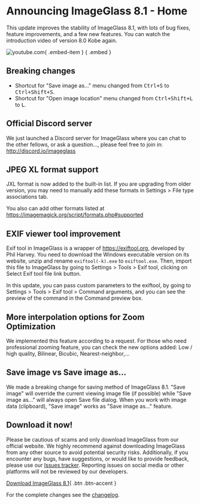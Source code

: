 # Announcing ImageGlass 8.1 - Home
This update improves the stability of ImageGlass 8.1, with lots of bug fixes, feature improvements, and a few new features. You can watch the introduction video of version 8.0 Kobe again.

![youtube.com](https://youtu.be/GujLgI4bpuU){ .embed-item } { .embed }

## Breaking changes
- Shortcut for "Save image as..." menu changed from <kbd>Ctrl+S</kbd> to <kbd>Ctrl+Shift+S</kbd>.
- Shortcut for "Open image location" menu changed from <kbd>Ctrl+Shift+L</kbd> to <kbd>L</kbd>.
 

## Official Discord server
We just launched a Discord server for ImageGlass where you can chat to the other fellows, or ask a question..., please feel free to join in: http://discord.io/imageglass


## JPEG XL format support
JXL format is now added to the built-in list. If you are upgrading from older version, you may need to manually add these formats in Settings > File type associations tab.

You also can add other formats listed at https://imagemagick.org/script/formats.php#supported


## EXIF viewer tool improvement
Exif tool in ImageGlass is a wrapper of https://exiftool.org, developed by Phil Harvey. You need to download the Windows executable version on its website, unzip and rename `exiftool(-k).exe` to `exiftool.exe`. Then, import this file to ImageGlass by going to Settings > Tools > Exif tool, clicking on Select Exif tool file link button.

In this update, you can pass custom parameters to the exiftool, by going to Settings > Tools > Exif tool > Command arguments, and you can see the preview of the command in the Command preview box.


## More interpolation options for Zoom Optimization
We implemented this feature according to a request. For those who need professional zooming feature, you can check the new options added: Low / high quality, Bilinear, Bicubic, Nearest-neighbor,...


## Save image vs Save image as...
We made a breaking change for saving method of ImageGlass 8.1. "Save image" will override the current viewing image file (if possible) while "Save image as..." will always open Save file dialog. When you work with image data (clipboard), "Save image" works as "Save image as..." feature.


## Download it now!
Please be cautious of scams and only download ImageGlass from our official website. We highly recommend against downloading ImageGlass from any other source to avoid potential security risks. Additionally, if you encounter any bugs, have suggestions, or would like to provide feedback, please use our [Issues tracker](https://github.com/d2phap/ImageGlass/issues). Reporting issues on social media or other platforms will not be reviewed by our developers.


[Download ImageGlass 8.1](https://imageglass.org/release/imageglass-8-1-4-18-home-31){ .btn .btn-accent }


For the complete changes see the [changelog](https://github.com/d2phap/ImageGlass/releases/tag/8.1.4.18).
